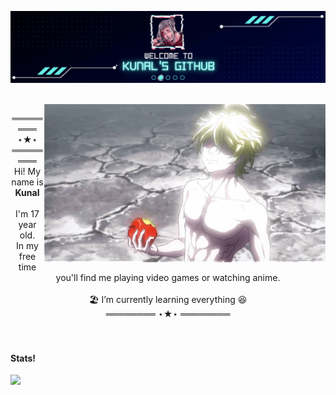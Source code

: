 <p align="center">
  
  <img align="center" src="https://raw.githubusercontent.com/facebook6ix9ine/facebook6ix9ine/main/gif/welcome.gif?token=AT4HDR6L7T3OFGE2NOZKB4LATFTNA" />
  <br/><br/>
   <br/>
    <img align="right" width="450px" alt="GIF" src="https://raw.githubusercontent.com/facebook6ix9ine/facebook6ix9ine/main/gif/GIF-210511_022111.gif" />
    
</p>
<p align="center">
  ════════ ⋆★⋆ ════════ <br/>
  Hi! My name is <b>Kunal</b><br/><br />
  I'm 17 year old. <br />
  In my free time you'll find me playing video games or watching anime.<br/><br/>
  🏖️ I’m currently learning everything 😆 <br />
  ════════ ⋆★⋆ ════════
  <br/><br/><br/>
  <!-- ˚❀ ⋆｡˚❃ ┊ ✾ ⋆┊✿ ๑❁⋆ ┊ . ˚. ˚✽   ˚❀ ⋆｡˚❃ ┊ ✾ ⋆┊✿ ๑❁⋆ ┊  ˚✽ ❀ ˚. -->
 
#### Stats!
![](https://github-readme-stats.vercel.app/api?username=facebook6ix9ine&show_icons=true&theme=cobalt&count_private=true)
